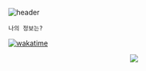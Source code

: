 ![header](https://capsule-render.vercel.app/api?type=venom&height=200&color=A6E1E6&text=Hello&fontAlign=50&descAlign=50&fontAlignY=50&fontColor=444444&animation=fadeIn&rotate=0&section=header&reversal=false)
             



    나의 정보는?


[![wakatime](https://wakatime.com/badge/user/e126e2dc-d14d-4d98-887c-4022b073fa92.svg)](https://wakatime.com/@e126e2dc-d14d-4d98-887c-4022b073fa92)
</center>

<center href="https://wakatime.com"><img src="https://wakatime.com/share/@e126e2dc-d14d-4d98-887c-4022b073fa92/cedbe9bb-e67a-42a7-8de9-a9c276675004.png" /></center>

